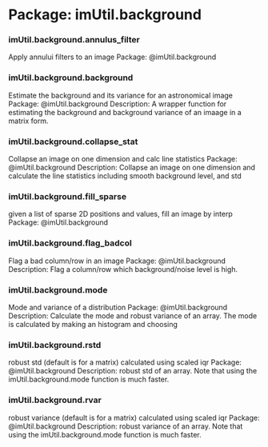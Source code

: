 # Package: imUtil.background


### imUtil.background.annulus_filter

Apply annului filters to an image Package: @imUtil.background


### imUtil.background.background

Estimate the background and its variance for an astronomical image Package: @imUtil.background Description: A wrapper function for estimating the background and background variance of an imaage in a matrix form.


### imUtil.background.collapse_stat

Collapse an image on one dimension and calc line statistics Package: @imUtil.background Description: Collapse an image on one dimension and calculate the line statistics including smooth background level, and std


### imUtil.background.fill_sparse

given a list of sparse 2D positions and values, fill an image by interp Package: @imUtil.background


### imUtil.background.flag_badcol

Flag a bad column/row in an image Package: @imUtil.background Description: Flag a column/row which background/noise level is high.


### imUtil.background.mode

Mode and variance of a distribution Package: @imUtil.background Description: Calculate the mode and robust variance of an array. The mode is calculated by making an histogram and choosing


### imUtil.background.rstd

robust std (default is for a matrix) calculated using scaled iqr Package: @imUtil.background Description: robust std of an array. Note that using the imUtil.background.mode function is much faster.


### imUtil.background.rvar

robust variance (default is for a matrix) calculated using scaled iqr Package: @imUtil.background Description: robust variance of an array. Note that using the imUtil.background.mode function is much faster.


